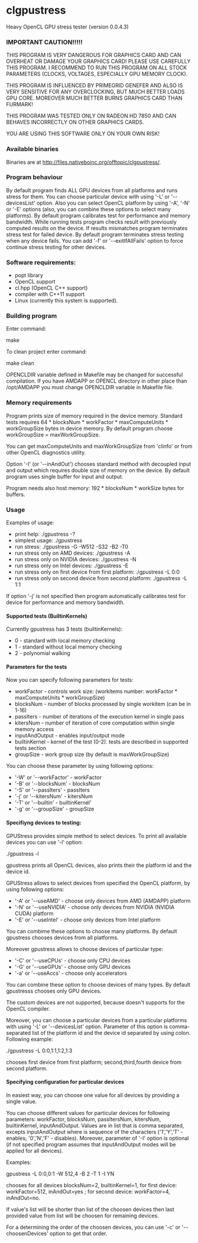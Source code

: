 clgpustress
===========

Heavy OpenCL GPU stress tester (version 0.0.4.3)

### IMPORTANT CAUTION!!!!!

THIS PROGRAM IS VERY DANGEROUS FOR GRAPHICS CARD AND CAN OVERHEAT OR DAMAGE YOUR GRAPHICS CARD!
PLEASE USE CAREFULLY THIS PROGRAM. I RECOMMEND TO RUN THIS PROGRAM ON ALL STOCK PARAMETERS
(CLOCKS, VOLTAGES, ESPECIALLY GPU MEMORY CLOCK).

THIS PROGRAM IS INFLUENCED BY PRIMEGRID GENEFER AND ALSO IS VERY SENSITIVE FOR ANY OVERCLOCKING,
BUT MUCH BETTER LOADS GPU CORE. MOREOVER MUCH BETTER BURNS GRAPHICS CARD THAN FURMARK!

THIS PROGRAM WAS TESTED ONLY ON RADEON HD 7850 AND CAN BEHAVES INCORRECTLY ON OTHER GRAPHICS CARDS.

YOU ARE USING THIS SOFTWARE ONLY ON YOUR OWN RISK!

### Available binaries

Binaries are at http://files.nativeboinc.org/offtopic/clgpustress/.

### Program behaviour

By default program finds ALL GPU devices from all platforms and runs stress for them.
You can choose particular device with using '-L' or '--devicesList' option.
Also you can select OpenCL platform by using '-A', '-N' or '-E' options
(also, you can combine these options to select many platforms).
By default program calibrates test for performance and memory
bandwidth. While running tests program checks result with previously computed results on the device.
If results mismatches program terminates stress test for failed device.
By default program terminates stress testing when any device fails. You can add
'-f' or '--exitIfAllFails' option to force continue stress testing for other devices.

### Software requirements:

- popt library
- OpenCL support
- cl.hpp (OpenCL C++ support)
- compiler with C++11 support
- Linux (currently this system is supported).

### Building program

Enter command:

make

To clean project enter command:

make clean

OPENCLDIR variable defined in Makefile may be changed for successful compilation.
If you have AMDAPP or OPENCL directory in other place than /opt/AMDAPP you must change
OPENCLDIR variable in Makefile file.

### Memory requirements

Program prints size of memory required in the device memory.
Standard tests requires 64 * blocksNum * workFactor * maxComputeUnits * workGroupSize bytes in
device memory. By default program choose workGroupSize = maxWorkGroupSize.

You can get maxComputeUnits and maxWorkGroupSize from 'clinfo' or from other
OpenCL diagnostics utility. 

Option '-I' (or '--inAndOut') chooses standard method with decoupled input and output
which requires double size of memory on the device.
By default program uses single buffer for input and output.

Program needs also host memory: 192 * blocksNum * workSize bytes for buffers.

### Usage

Examples of usage:

- print help: ./gpustress -?
- simplest usage: ./gpustress
- run stress: ./gpustress -G -W512 -S32 -B2 -T0
- run stress only on AMD devices: ./gpustress -A
- run stress only on NVIDIA devices: ./gpustress -N
- run stress only on Intel devices: ./gpustress -E
- run stress only on first device from first platform: ./gpustress -L 0:0
- run stress only on second device from second platform: ./gpustress -L 1:1

If option '-j' is not specified then program automatically calibrates
test for device for performance and memory bandwidth.

#### Supported tests (BuiltinKernels)

Currently gpustress has 3 tests (builtinKernels):

- 0 - standard with local memory checking
- 1 - standard without local memory checking
- 2 - polynomial walking

#### Parameters for the tests

Now you can specify following parameters for tests:

- workFactor - controls work size: (workitems number: workFactor * maxComputeUnits * workGroupSize)
- blocksNum - number of blocks processed by single workitem (can be in 1-16)
- passIters - number of iterations of the execution kernel in single pass
- kitersNum - number of iteration of core computation within single memory access
- inputAndOutput - enables input/output mode
- builtinKernel - kernel of the test (0-2). tests are described in supported tests section
- groupSize - work group size (by default is maxWorkGroupSize)

You can choose these parameter by using following options:

- '-W' or '--workFactor' - workFactor
- '-B' or '--blocksNum' - blocksNum
- '-S' or '--passIters' - passIters
- '-j' or '--kitersNum' - kitersNum
- '-T' or '--builtin' - builtinKernel'
- '-g' or '--groupSize' - groupSize

#### Specifiyng devices to testing:

GPUStress provides simple method to select devices. To print all available devices you can
use '-l' option:

./gpustress -l

gpustress prints all OpenCL devices, also prints their the platform id and the device id.

GPUStress allows to select devices from specified the OpenCL platform, by using following options:

- '-A' or '--useAMD' - choose only devices from AMD (AMDAPP) platform
- '-N' or '--useNVIDIA' - choose only devices from NVIDIA (NVIDIA CUDA) platform
- '-E' or '--useIntel' - choose only devices from Intel platform

You can combime these options to choose many platforms.
By default gpustress chooses devices from all  platforms.

Moreover gpustress allows to choose devices of particular type:

- '-C' or '--useCPUs' - choose only CPU devices
- '-G' or '--useGPUs' - choose only GPU devices
- '-a' or '--useAccs' - choose only accelerators

You can combine these option to choose devices of many types.
By default gpustresss chooses only GPU devices.

The custom devices are not supported, because doesn't supports for the OpenCL compiler.

Moreover, you can choose a particular devices from a particular platforms with using
'-L' or '--devicesList' option. Parameter of this option is comma-separated list of
the platform id and the device id separated by using colon. Following example:

./gpustress -L 0:0,1:1,1:2,1:3

chooses first device from first platform; second,third,fourth device from second platform.

#### Specifying configuration for particular devices

In easiest way, you can choose one value for all devices by providing a single value.

You can choose different values for particular devices for following parameters:
workFactor, blocksNum, passItersNum, kitersNum, builtinKernel, inputAndOutput.
Values are in list that is comma separated, excepts inputAndOutput where is sequence of
the characters ('1','Y','T' - enables; '0','N','F' - disables). Moreover, parameter of '-I' option
is optional (if not specified program assumes that inputAndOutput modes will be
applied for all devices).

Examples:

gpustress -L 0:0,0:1 -W 512,4 -B 2 -T 1 -I YN

chooses for all devices blocksNum=2, builtinKernel=1, for first device: workFactor=512, inAndOut=yes
; for second device: workFactor=4, inAndOut=no.

If value's list will be shorter than list of the choosen devices then
last provided value from list will be choosen for remaining devices.

For a determining the order of the choosen devices, you can use '-c' or '--choosenDevices'
option to get that order.
